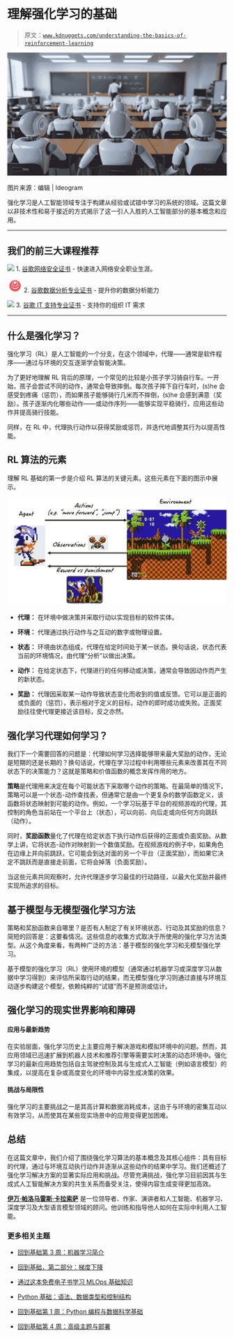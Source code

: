 # 理解强化学习的基础

> 原文：[`www.kdnuggets.com/understanding-the-basics-of-reinforcement-learning`](https://www.kdnuggets.com/understanding-the-basics-of-reinforcement-learning)

![理解强化学习的基础](img/ae95ebb172fd241073ad13c19e1f1377.png)

图片来源：编辑 | Ideogram

强化学习是人工智能领域专注于构建从经验或试错中学习的系统的领域。这篇文章以非技术性和易于接近的方式揭示了这一引人入胜的人工智能部分的基本概念和应用。

* * *

## 我们的前三大课程推荐

![](img/0244c01ba9267c002ef39d4907e0b8fb.png) 1\. [谷歌网络安全证书](https://www.kdnuggets.com/google-cybersecurity) - 快速进入网络安全职业生涯。

![](img/e225c49c3c91745821c8c0368bf04711.png) 2\. [谷歌数据分析专业证书](https://www.kdnuggets.com/google-data-analytics) - 提升你的数据分析能力

![](img/0244c01ba9267c002ef39d4907e0b8fb.png) 3\. [谷歌 IT 支持专业证书](https://www.kdnuggets.com/google-itsupport) - 支持你的组织 IT 需求

* * *

## 什么是强化学习？

强化学习（RL）是人工智能的一个分支，在这个领域中，代理——通常是软件程序——通过与环境的交互逐渐学会智能决策。

为了更好地理解 RL 背后的原理，一个常见的比较是小孩子学习骑自行车。一开始，孩子会尝试不同的动作，通常会导致摔倒。每次孩子摔下自行车时，(s)he 会感受到疼痛（惩罚），而如果孩子能够骑行几米而不摔倒，(s)he 会感到满意（奖励）。孩子逐渐内化哪些动作——或动作序列——能够实现平稳骑行，应用这些动作并提高骑行技能。

同样，在 RL 中，代理执行动作以获得奖励或惩罚，并迭代地调整其行为以提高性能。

## RL 算法的元素

理解 RL 基础的第一步是介绍 RL 算法的关键元素。这些元素在下面的图示中展示。

![RL 算法的元素](img/392daabd31142d084e1bffe0470668d4.png)

+   **代理：** 在环境中做决策并采取行动以实现目标的软件实体。

+   **环境：** 代理通过执行动作与之互动的数字或物理设置。

+   **状态：** 环境由状态组成，代理在给定时间处于某一状态。换句话说，状态代表当前的环境情况，由代理“分析”以做出决策。

+   **动作：** 在给定状态下，代理进行的任何移动或决策，通常会导致因动作而产生的新状态。

+   **奖励：** 代理因采取某一动作导致状态变化而收到的值或反馈。它可以是正面的或负面的（惩罚），表示相对于定义的目标，动作的即时成功或失败。正面奖励往往使代理更接近该目标，反之亦然。

## 强化学习代理如何学习？

我们下一个需要回答的问题是：代理如何学习选择能够带来最大奖励的动作，无论是短期的还是长期的？换句话说，代理在学习过程中利用哪些元素来改善其在不同状态下的决策能力？这就是策略和价值函数的概念发挥作用的地方。

**策略**是代理用来决定在每个可能状态下采取哪个动作的策略。在最简单的情况下，策略可以是一个状态-动作查找表，但通常它是由一个更复杂的数学函数定义，该函数将状态映射到可能的动作。例如，一个学习玩基于平台的视频游戏的代理，其控制的角色当前站在一个平台上（状态），可以向前、向后走或向任何方向跳跃（动作）。

同时，**奖励函数**量化了代理在给定状态下执行动作后获得的正面或负面奖励。从数学上讲，它将状态-动作对映射到一个数值奖励。在视频游戏的例子中，如果角色在边缘上并向前跳跃，它可能会到达对面的另一个平台（正面奖励），而如果它决定不跳跃而是直接走前面，它将会掉落（负面奖励）。

当这些元素共同观察时，允许代理逐步学习最佳的行动路径，以最大化奖励并最终实现所追求的目标。

## 基于模型与无模型强化学习方法

策略和奖励函数来自哪里？是否有人制定了有关环境状态、行动及其奖励的信息？简短的回答是：这要看情况。这些信息的收集方式取决于所使用的强化学习方法类型。从这个角度来看，有两种广泛的方法：基于模型的强化学习和无模型强化学习。

基于模型的强化学习（RL）使用环境的模型（通常通过机器学习或深度学习从数据中学习得到）来评估所采取行动的结果，而无模型强化学习则通过直接与环境互动逐步构建这个模型，依赖纯粹的“试错”而不是预测或估计。

## 强化学习的现实世界影响和障碍

#### 应用与最新趋势

在实验层面，强化学习历史上主要应用于解决游戏和模拟环境中的问题。然而，其应用领域已迅速扩展到机器人技术和推荐引擎等需要实时决策的动态环境中。强化学习的最新应用趋势包括自主驾驶控制及其与生成式人工智能（例如语言模型）的集成，以提高在复杂或高度变化的环境中内容生成决策的效果。

#### 挑战与局限性

强化学习的主要挑战之一是其高计算和数据消耗成本，这由于与环境的密集互动以有效学习，从而使其在某些现实场景中的应用变得更加困难。

## 总结

在这篇文章中，我们介绍了围绕强化学习算法的基本概念及其核心组件：具有目标的代理，通过与环境互动执行动作并逐渐从这些动作的结果中学习。我们还概述了强化学习解决方案的显著实际应用和挑战。尽管充满挑战，强化学习目前因其与生成式人工智能解决方案的共生关系而备受关注，使得内容生成变得更加高效。

[](https://www.linkedin.com/in/ivanpc/)****[伊万·帕洛马雷斯·卡拉索萨](https://www.linkedin.com/in/ivanpc/)**** 是一位领导者、作家、演讲者和人工智能、机器学习、深度学习及大型语言模型领域的顾问。他训练和指导他人如何在实际中利用人工智能。

### 更多相关主题

+   [回到基础第 3 周：机器学习简介](https://www.kdnuggets.com/back-to-basics-week-3-introduction-to-machine-learning)

+   [回到基础，第二部分：梯度下降](https://www.kdnuggets.com/2023/03/back-basics-part-dos-gradient-descent.html)

+   [通过这本免费电子书学习 MLOps 基础知识](https://www.kdnuggets.com/2023/08/learn-mlops-basics-free-ebook.html)

+   [Python 基础：语法、数据类型和控制结构](https://www.kdnuggets.com/python-basics-syntax-data-types-and-control-structures)

+   [回到基础第 1 周：Python 编程与数据科学基础](https://www.kdnuggets.com/back-to-basics-week-1-python-programming-data-science-foundations)

+   [回到基础第 4 周：高级主题与部署](https://www.kdnuggets.com/back-to-basics-week-4-advanced-topics-and-deployment)
